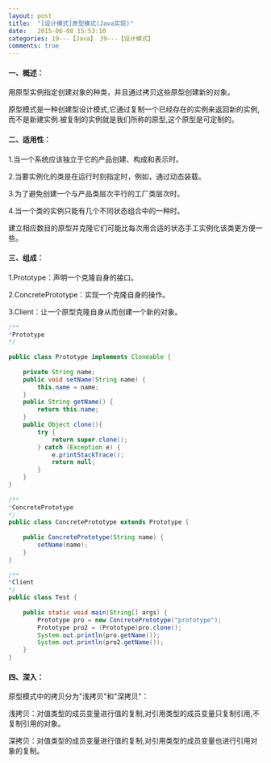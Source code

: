 ```yaml
---
layout: post
title:  "[设计模式]原型模式(Java实现)"
date:   2015-06-08 15:53:10
categories: 19---【Java】 39---【设计模式】
comments: true
---
```


#### 一、概述：
用原型实例指定创建对象的种类，并且通过拷贝这些原型创建新的对象。

原型模式是一种创建型设计模式,它通过复制一个已经存在的实例来返回新的实例,而不是新建实例.被复制的实例就是我们所称的原型,这个原型是可定制的。

#### 二、适用性：
1.当一个系统应该独立于它的产品创建、构成和表示时。

2.当要实例化的类是在运行时刻指定时，例如，通过动态装载。

3.为了避免创建一个与产品类层次平行的工厂类层次时。

4.当一个类的实例只能有几个不同状态组合中的一种时。

建立相应数目的原型并克隆它们可能比每次用合适的状态手工实例化该类更方便一些。

#### 三、组成：
1.Prototype：声明一个克隆自身的接口。

2.ConcretePrototype：实现一个克隆自身的操作。

3.Client：让一个原型克隆自身从而创建一个新的对象。

```java
/** 
*Prototype 
*/  
  
public class Prototype implements Cloneable {  
  
    private String name;      
    public void setName(String name) {  
        this.name = name;  
    }     
    public String getName() {  
        return this.name;  
    }  
    public Object clone(){  
        try {  
            return super.clone();  
        } catch (Exception e) {  
            e.printStackTrace();  
            return null;  
        }  
    }  
}  
  
/** 
*ConcretePrototype 
*/  
public class ConcretePrototype extends Prototype {  
  
    public ConcretePrototype(String name) {  
        setName(name);  
    }  
}  
  
/** 
*Client  
*/  
public class Test {  
  
    public static void main(String[] args) {  
        Prototype pro = new ConcretePrototype("prototype");  
        Prototype pro2 = (Prototype)pro.clone();  
        System.out.println(pro.getName());  
        System.out.println(pro2.getName());  
    }  
}  
```
#### 四、深入：
原型模式中的拷贝分为"浅拷贝"和"深拷贝"：

浅拷贝：对值类型的成员变量进行值的复制,对引用类型的成员变量只复制引用,不复制引用的对象。

深拷贝：对值类型的成员变量进行值的复制,对引用类型的成员变量也进行引用对象的复制。